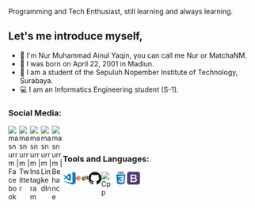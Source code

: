 Programming and Tech Enthusiast, still learning and always learning.

## Let's me introduce myself,

- 👦 I'm Nur Muhammad Ainul Yaqin, you can call me Nur or MatchaNM.
- 📅 I was born on April 22, 2001 in Madiun.
- 🏦 I am a student of the Sepuluh Nopember Institute of Technology, Surabaya.
- 💻 I am an Informatics Engineering student (S-1).


### Social Media:
[<img align="left" alt="masnurrm | Facebook" width="22px" src="https://raw.githubusercontent.com/FortAwesome/Font-Awesome/master/svgs/brands/facebook.svg" />][facebook]
[<img align="left" alt="masnurrm | Twitter" width="22px" src="https://cdn.jsdelivr.net/npm/simple-icons@v3/icons/twitter.svg" />][twitter]
[<img align="left" alt="masnurrm | Instagram" width="22px" src="https://cdn.jsdelivr.net/npm/simple-icons@v3/icons/instagram.svg" />][instagram]
[<img align="left" alt="masnurrm | LinkedIn" width="22px" src="https://cdn.jsdelivr.net/npm/simple-icons@v3/icons/linkedin.svg" />][linkedin]
[<img align="left" alt="masnurrm | Behance" width="22px" src="https://cdn.jsdelivr.net/npm/simple-icons@v3/icons/behance.svg" />][behance]

<br/> <br/>

### Tools and Languages:
<img align="left" alt="Visual Studio Code" width="26px" src="https://raw.githubusercontent.com/github/explore/80688e429a7d4ef2fca1e82350fe8e3517d3494d/topics/visual-studio-code/visual-studio-code.png" />
<img align="left" alt="Git" width="26px" src="https://raw.githubusercontent.com/github/explore/80688e429a7d4ef2fca1e82350fe8e3517d3494d/topics/git/git.png" />
<img align="left" alt="GitHub" width="26px" src="https://raw.githubusercontent.com/github/explore/78df643247d429f6cc873026c0622819ad797942/topics/github/github.png" />
<img align="left" alt="Cpp" width="26px" src="https://raw.githubusercontent.com/isocpp/logos/master/cpp_logo.svg" />
<img align="left" alt="Css" width="26px" src="https://raw.githubusercontent.com/github/explore/80688e429a7d4ef2fca1e82350fe8e3517d3494d/topics/css/css.png">
<img align="left" alt="Bootstrap" width="26px" src="https://raw.githubusercontent.com/github/explore/80688e429a7d4ef2fca1e82350fe8e3517d3494d/topics/bootstrap/bootstrap.png">



[facebook]: https://www.facebook.com/mastahnurmuhammad2001/
[twitter]: https://twitter.com/masnurrm
[instagram]: https://www.instagram.com/masnurrm/
[linkedin]: https://www.linkedin.com/in/nur-muhammad-151b40112/
[behance]: https://www.behance.net/nurmuhammad_



